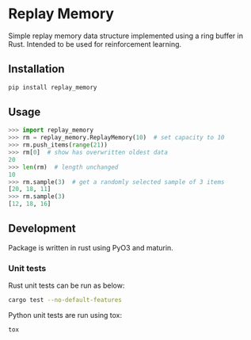 # Replay Memory

Simple replay memory data structure implemented using a ring buffer in Rust. Intended to be used for reinforcement learning.

## Installation

```bash
pip install replay_memory
```

## Usage

```python
>>> import replay_memory
>>> rm = replay_memory.ReplayMemory(10)  # set capacity to 10
>>> rm.push_items(range(21))
>>> rm[0]  # show has overwritten oldest data
20
>>> len(rm)  # length unchanged
10
>>> rm.sample(3)  # get a randomly selected sample of 3 items
[20, 18, 11]
>>> rm.sample(3)
[12, 18, 16]
```

## Development

Package is written in rust using PyO3 and maturin.

### Unit tests

Rust unit tests can be run as below:

```bash
cargo test --no-default-features
```

Python unit tests are run using tox:

```bash
tox
```
